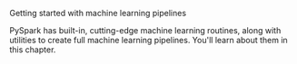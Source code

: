 Getting started with machine learning pipelines

PySpark has built-in, cutting-edge machine learning routines, along with utilities to create full machine learning pipelines. You'll learn about them in this chapter.
